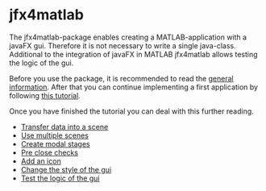 # jfx4matlab
The jfx4matlab-package enables creating a MATLAB-application with a javaFX gui. Therefore it is not necessary to write a single java-class. Additional to the integration of javaFX in MATLAB jfx4matlab allows testing the logic of the gui.

Before you use the package, it is recommended to read the [general information](doc/GeneralInformation/GeneralInformation.md). After that you can continue implementing a first application by following [this tutorial](doc/HelloWorld/HelloWorld.md).

Once you have finished the tutorial you can deal with this further reading.
- [Transfer data into a scene](doc/Datatransfer/Datatransfer.md)
- [Use multiple scenes](doc/MultipleScenes/MultipleScenes.md)
- [Create modal stages](doc/ModalStages/ModalStages.md)
- [Pre close checks](doc/PreCloseCheck/PreCloseCheck.md)
- [Add an icon](doc/AddIcon/AddIcon.md)
- [Change the style of the gui](doc/StyleGui/StyleGui.md)
- [Test the logic of the gui](doc/TestGuiLogic/TestGuiLogic.md)
